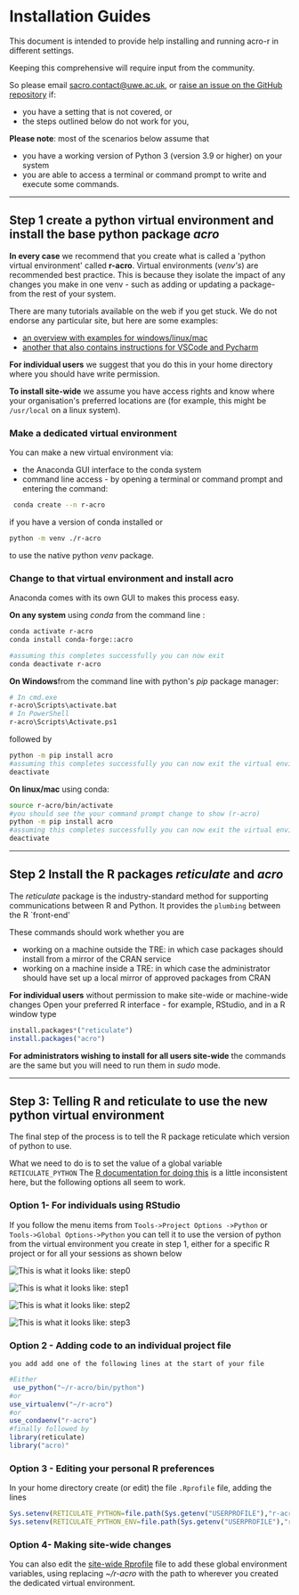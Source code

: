 # Installation Guides

This document is intended to provide help installing and running acro-r in different settings.

Keeping this comprehensive will require input from the community.

So please email sacro.contact@uwe.ac.uk, or [raise an issue on the GitHub repository](https://github.com/AI-SDC/ACRO-R/issues/new/choose) if:
 - you have a setting that is not covered, or
 - the steps outlined below do not work for you,

**Please note**: most of the scenarios below assume that
- you have a working version of Python 3 (version 3.9 or higher) on your system
- you are able to access a terminal or command prompt to write and execute some commands.

---

## Step 1 create a python virtual environment and install the base python package *acro*
**In every case** we recommend that you create what is called a 'python virtual environment' called **r-acro**.
Virtual environments (*venv's*) are recommended best practice.
This is because they isolate the impact of any changes you make in one venv - such as adding or updating a package- from the rest of your system.

There are many tutorials available on the web if you get stuck.
We do not endorse any particular site, but here are some examples:
- [an overview with examples  for windows/linux/mac](https://python.land/virtual-environments/virtualenv)
- [another that also contains instructions for VSCode and Pycharm](https://realpython.com/python-virtual-environments-a-primer/)

**For individual users** we suggest that you do this in your home directory where you should have write permission.

**To install site-wide** we assume you have access rights and know where your organisation's preferred locations are (for example, this might be ```/usr/local``` on a linux system).

### Make a dedicated virtual environment
You can make a new virtual environment  via:
- the Anaconda GUI interface to the conda system
- command line access - by opening a terminal or command prompt and entering the command:
 ```sh
  conda create --n r-acro
  ```
if you have a version of conda installed or
 ```sh
python -m venv ./r-acro
```
to use the native python *venv* package.

### Change to that virtual environment and install acro
Anaconda comes with its own GUI to makes this process easy.

**On any system** using *conda* from the command line :
```sh
conda activate r-acro
conda install conda-forge::acro

#assuming this completes successfully you can now exit
conda deactivate r-acro
```

**On Windows**from the command line with python's *pip* package manager:
```sh
# In cmd.exe
r-acro\Scripts\activate.bat
# In PowerShell
r-acro\Scripts\Activate.ps1
```
followed by
```sh
python -m pip install acro
#assuming this completes successfully you can now exit the virtual environment
deactivate
```

**On linux/mac** using conda:

```sh
source r-acro/bin/activate
#you should see the your command prompt change to show (r-acro)
python -m pip install acro
#assuming this completes successfully you can now exit the virtual environment
deactivate
```
---

## Step 2 Install the R packages *reticulate* and *acro*

The *reticulate* package is the industry-standard method for supporting communications between R and Python.
It provides the `plumbing` between the R `front-end'

These commands should work whether you are
- working on a machine outside the TRE: in which case packages should install from a mirror of the CRAN service
- working on a machine inside a TRE: in which case the administrator should have set up a local mirror of approved packages from CRAN

**For individual users** without permission to make site-wide or machine-wide changes
Open your preferred R interface - for  example, RStudio, and in a R window type
```R
install.packages*("reticulate")
install.packages("acro")
```

**For administrators wishing to install for all users site-wide** the commands are  the same but you will need to run them in *sudo* mode.

---

## Step 3: Telling R and reticulate to use the new python virtual environment
The final step of the process is to tell the R package reticulate which version of python to use.

What we need to do is to set the value of a global variable ```RETICULATE_PYTHON```
The [R documentation for doing this](https://rstudio.github.io/reticulate/articles/versions.html) is a little inconsistent here, but the following  options all seem to work.

### Option 1- For individuals using RStudio
If you follow the menu items from ```Tools->Project Options ->Python``` or ```Tools->Global Options->Python``` you can tell it to use the version of python from the virtual environment you create in step 1, either for a specific R project or for all your sessions as shown below

![This is what it looks like: step0](./imgs-for-installation-guides/settingpython-rstudio-step0.png)

![This is what it looks like: step1](./imgs-for-installation-guides/settingpython-rstudio-step1.png)

![This is what it looks like: step2](./imgs-for-installation-guides/settingpython-rstudio-step2.png)

![This is what it looks like: step3](./imgs-for-installation-guides/settingpython-rstudio-step3.png)

### Option 2 - Adding code to an individual project file
    you add add one of the following lines at the start of your file
   ```R
   #Either
    use_python("~/r-acro/bin/python")
   #or
   use_virtualenv("~/r-acro")
   #or
   use_condaenv("r-acro")
   #finally followed by
  library(reticulate)
  library("acro)"
   ```

### Option 3 - Editing your personal R preferences
In your home directory create (or edit) the file ```.Rprofile``` file, adding the lines

```R
Sys.setenv(RETICULATE_PYTHON=file.path(Sys.getenv("USERPROFILE"),"r-acro/bin/python"))
Sys.setenv(RETICULATE_PYTHON_ENV=file.path(Sys.getenv("USERPROFILE"),"r-acro"))
```



### Option 4- Making site-wide changes
 You can also edit the [site-wide Rprofile]() file to add these global environment variables, using replacing *~/r-acro* with the path to wherever you created the dedicated virtual environment.
